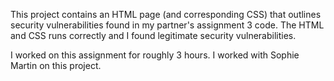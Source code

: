 This project contains an HTML page (and corresponding CSS) that outlines security vulnerabilities found in my partner's assignment 3 code. The HTML and CSS runs correctly and I found legitimate security vulnerabilities. 

I worked on this assignment for roughly 3 hours. I worked with Sophie Martin on this project. 